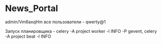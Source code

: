 # News_Portal
admin/Vm6axqHm
все пользователи - qwerty@1

Запуск планировщика - celery -A project worker -l INFO -P gevent, celery -A project beat -l INFO
